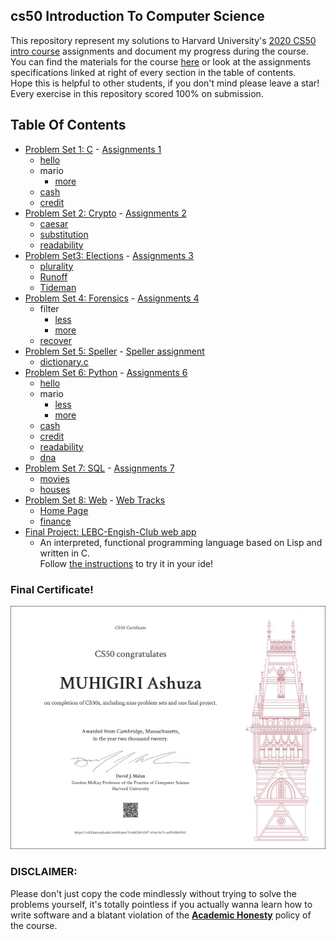 ## cs50 Introduction To Computer Science

This repository represent my solutions to Harvard University's <a href='https://www.edx.org/course/cs50s-introduction-to-computer-science'>2020 CS50 intro course</a> assignments and document my progress during the course. <br>
You can find the materials for the course <a href='https://cs50.harvard.edu/x/2020/'>here</a> or look at the assignments specifications linked at right of every section in the table of contents. <br>
Hope this is helpful to other students, if you don't mind please leave a star!
Every exercise in this repository scored 100% on submission.

## Table Of Contents

- [Problem Set 1: C](/C/pset1) - <a href='https://cs50.harvard.edu/x/2020/psets/1/'> Assignments 1</a>
  - [hello](/C/pset1/hello)
  - mario
    - [more](/C/pset1/mario)
  - [cash](/C/pset1/cash)
  - [credit](/C/pset1/credit)
- [Problem Set 2: Crypto](/C/pset2) - <a href='https://cs50.harvard.edu/x/2020/psets/2/'> Assignments 2</a>
  - [caesar](/C/pset2/caesar)
  - [substitution](/C/pset2/substitution)
  - [readability](/C/pset2/readability)
- [Problem Set3: Elections](/C/pset3) - <a href='https://cs50.harvard.edu/x/2020/psets/3/'> Assignments 3</a>
  - [plurality](/C/pset3/plurality)
  - [Runoff](/C/pset3/Runoff)
  - [Tideman](/C/pset3/Tideman)
- [Problem Set 4: Forensics](/C/pset4) - <a href='https://cs50.harvard.edu/x/2020/psets/4/'> Assignments 4</a>
  - filter
    - [less](/C/pset4//filter_less)
    - [more](/C/pset4/filter_more)
  - [recover](/C/pset4/recover)
- [Problem Set 5: Speller](/C/pset5/speller) - <a href='https://cs50.harvard.edu/x/2020/psets/5/speller/'> Speller assignment</a>
  - [dictionary.c](/C/pset5/speller/dictionary.c)
- [Problem Set 6: Python](/Python/) - <a href='https://cs50.harvard.edu/x/2020/psets/6/'> Assignments 6</a>
  - [hello](/Python/pset6/hello/)
  - mario
    - [less](/Python/pset6/mario/less)
    - [more](/Python/pset6/mario/more)
  - [cash](/Python/pset6/cash/)
  - [credit](/Python/pset6/credit/)
  - [readability](/Python/pset6/readability/)
  - [dna](/Python/pset6/dna/)
- [Problem Set 7: SQL](/Python/pset7/) - <a href='https://cs50.harvard.edu/x/2020/psets/7/'> Assignments 7</a>
  - [movies](/Python/pset7/movies)
  - [houses](/Python/pset7/houses)
- [Problem Set 8: Web](/Web_Tracks) - <a href='https://cs50.harvard.edu/x/2020/tracks/web/'> Web Tracks</a>
  - [Home Page](/Web_Tracks/finance)
  - [finance](/Web_Tracks/homepage)
- [Final Project: LEBC-Engish-Club web app](https://github.com/Federico-abss/Lispy)
  - An interpreted, functional programming language based on Lisp and written in C. <br>
    Follow [the instructions](https://github.com/Federico-abss/Lispy#using-cs50-ide-step-by-step) to try it in your ide!

### Final Certificate!

![Final Certificate](CS50x.png)

### DISCLAIMER:

Please don't just copy the code mindlessly without trying to solve the problems yourself, it's totally pointless if you actually wanna learn how to write software and a blatant violation of the [**Academic Honesty**](https://docs.cs50.net/2016/fall/syllabus/cs50.html#academic-honesty) policy of the course.
